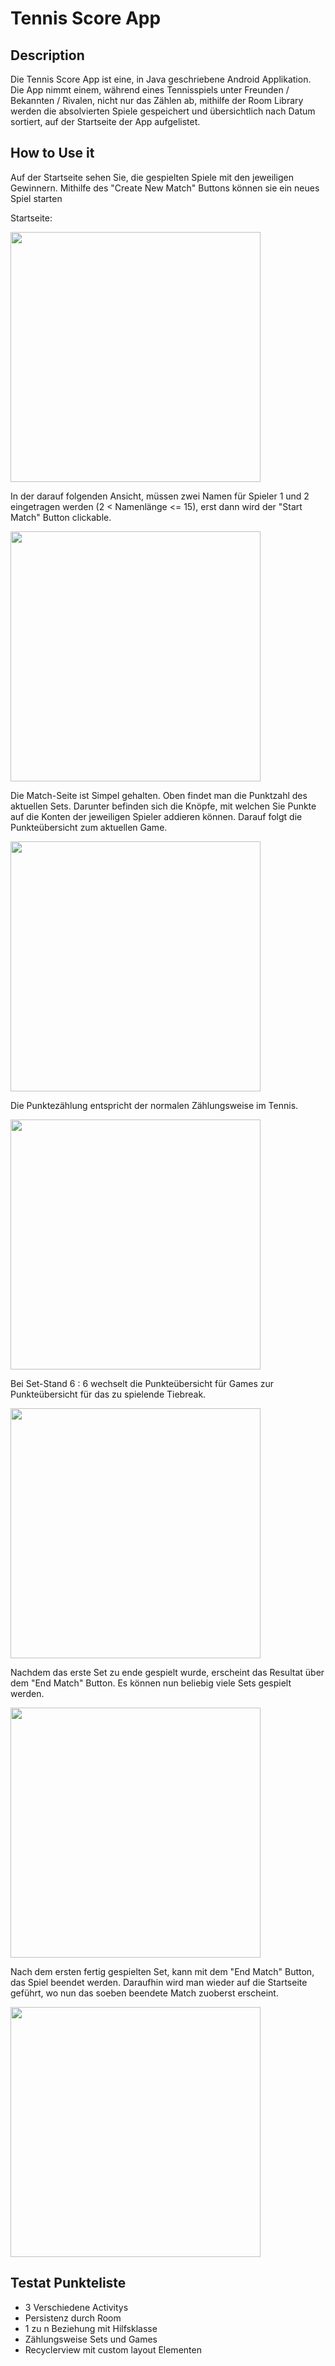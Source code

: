 # Tennis Score App

## Description
Die Tennis Score App ist eine, in Java geschriebene Android Applikation.
Die App nimmt einem, während eines Tennisspiels unter Freunden / Bekannten / Rivalen, nicht
nur das Zählen ab, mithilfe der Room Library werden die absolvierten Spiele gespeichert und
übersichtlich nach Datum sortiert, auf der Startseite der App aufgelistet.

## How to Use it
Auf der Startseite sehen Sie, die gespielten Spiele mit den jeweiligen Gewinnern.
Mithilfe des "Create New Match" Buttons können sie ein neues Spiel starten


Startseite:


<img src="https://github.com/Caprisonne5/MGETestat/blob/main/1.png" width="400">


In der darauf folgenden Ansicht, müssen zwei Namen für Spieler 1 und 2 eingetragen werden (2 < Namenlänge <= 15),
erst dann wird der "Start Match" Button clickable.


<img src="https://github.com/Caprisonne5/MGETestat/blob/main/2.png" width="400">


Die Match-Seite ist Simpel gehalten. Oben findet man die Punktzahl des aktuellen Sets. Darunter befinden sich
die Knöpfe, mit welchen Sie Punkte auf die Konten der jeweiligen Spieler addieren können. Darauf folgt die
Punkteübersicht zum aktuellen Game.

<img src="https://github.com/Caprisonne5/MGETestat/blob/main/3.png" width="400">


Die Punktezählung entspricht der normalen Zählungsweise im Tennis.


<img src="https://github.com/Caprisonne5/MGETestat/blob/main/4.png" width="400">


Bei Set-Stand 6 : 6 wechselt die Punkteübersicht für Games zur Punkteübersicht für das zu spielende Tiebreak.


<img src="https://github.com/Caprisonne5/MGETestat/blob/main/5.png" width="400">


Nachdem das erste Set zu ende gespielt wurde, erscheint das Resultat über dem "End Match" Button.
Es können nun beliebig viele Sets gespielt werden.


<img src="https://github.com/Caprisonne5/MGETestat/blob/main/6.png" width="400">


Nach dem ersten fertig gespielten Set, kann mit dem "End Match" Button, das Spiel beendet werden.
Daraufhin wird man wieder auf die Startseite geführt, wo nun das soeben beendete Match zuoberst 
erscheint.



<img src="https://github.com/Caprisonne5/MGETestat/blob/main/7.png" width="400">



## Testat Punkteliste
- 3 Verschiedene Activitys
- Persistenz durch Room
- 1 zu n Beziehung mit Hilfsklasse
- Zählungsweise Sets und Games
- Recyclerview mit custom layout Elementen
